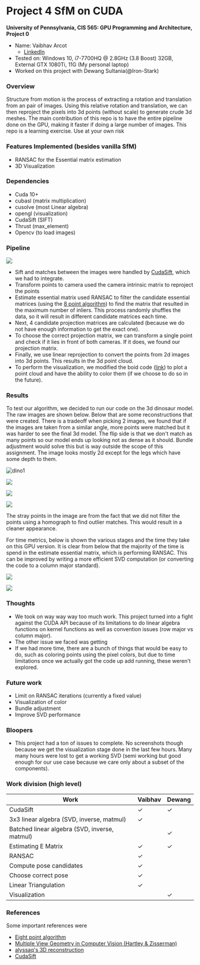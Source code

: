 Project 4 SfM on CUDA
====================

**University of Pennsylvania, CIS 565: GPU Programming and Architecture, Project 0**

* Name: Vaibhav Arcot
  *  [LinkedIn](https://www.linkedin.com/in/vaibhav-arcot-129829167/)
* Tested on: Windows 10, i7-7700HQ @ 2.8GHz (3.8 Boost) 32GB, External GTX 1080Ti, 11G (My personal laptop)
* Worked on this project with Dewang Sultania(@Iron-Stark)

### Overview
Structure from motion is the process of extracting a rotation and translation from an pair of images. Using this relative rotation and translation, we can then reproject the pixels into 3d points (without scale) to generate crude 3d meshes. The main contribution of this repo is to have the entire pipeline done on the GPU, making it faster if doing a large number of images. This repo is a learning exercise. Use at your own risk

### Features Implemented (besides vanilla SfM)

* RANSAC for the Essential matrix estimation
* 3D Visualization 

### Dependencies

* Cuda 10+
* cubasl (matrix multiplication)
* cusolve (most Linear algebra)
* opengl (visualization)
* CudaSift (SIFT)
* Thrust (max_element)
* Opencv (to load images)

### Pipeline

![](./img/pipeline.png)

* Sift and matches between the images were handled by [CudaSift](https://github.com/Celebrandil/CudaSift), which we had to integrate.
* Transform points to camera used the camera intrinsic matrix to reproject the points
* Estimate essential matrix used RANSAC to filter the candidate essential matrices (using the [8 point algorithm](https://en.wikipedia.org/wiki/Eight-point_algorithm)) to find the matrix that resulted in the maximum number of inliers. This process randomly shuffles the data, so it will result in different candidate matrices each time.
* Next, 4 candidate projection matrices are calculated (because we do not have enough information to get the exact one).
* To choose the correct projection matrix, we can transform a single point and check if it lies in front of both cameras. If it does, we found our projection matrix.
* Finally, we use linear reprojection to convert the points from 2d images into 3d points. This results in the 3d point cloud.
* To perform the visualization, we modified the boid code ([link](https://github.com/Black-Phoenix/Project1-CUDA-Flocking)) to plot a point cloud and have the ability to color them (if we choose to do so in the future).

### Results
To test our algorithm, we decided to run our code on the 3d dinosaur model. The raw images are shown below. Below that are some reconstructions that were created. There is a tradeoff when picking 2 images, we found that if the images are taken from a similar angle, more points were matched but it was harder to see the final 3d model. The flip side is that we don't match as many points so our model ends up looking not as dense as it should. Bundle adjustment would solve this but is way outside the scope of this assignment. The image looks mostly 2d except for the legs which have some depth to them.

![dino1](./img/dino1.jpg)

![](./img/dino2.jpg)

![](./img/dino.png)

![](./img/second_dino.png)

The stray points in the image are from the fact that we did not filter the points using a homograph to find outlier matches. This would result in a cleaner appearance.

For time metrics, below is shown the various stages and the time they take on this GPU version. It is clear from below that the majority of the time is spend in the estimate essential matrix, which is performing RANSAC. This can be improved by writing a more efficient SVD computation (or converting the code to a column major standard).

![](./img/time.PNG)

![](./img/time_percentage.PNG)

### Thoughts
* We took on way way way too much work. This project turned into a fight against the CUDA API because of its limitations to do linear algebra functions on kernel functions as well as convention issues (row major vs column major).
* The other issue we faced was getting 
* If we had more time, there are a bunch of things that would be easy to do, such as coloring points using the pixel colors, but due to time limitations once we actually got the code up add running, these weren't explored. 

### Future work
* Limit on RANSAC iterations (currently a fixed value)
* Visualization of color
* Bundle adjustment
* Improve SVD performance

### Bloopers
* This project had a ton of issues to complete. No screenshots though because we get the visualization stage done in the last few hours. Many many hours were lost to get a working SVD (semi working but good enough for our use case because we care only about a subset of the components).

### Work division (high level)

| Work                                          | Vaibhav | Dewang |
| --------------------------------------------- | ------- | ------ |
| CudaSift                                      | ✓       | ✓      |
| 3x3 linear algebra (SVD, inverse, matmul)     | ✓       |        |
| Batched linear algebra (SVD, inverse, matmul) |         | ✓      |
| Estimating E Matrix                           | ✓       | ✓      |
| RANSAC                                        | ✓       |        |
| Compute pose candidates                       | ✓       |        |
| Choose correct pose                           | ✓       |        |
| Linear Triangulation                          | ✓       |        |
| Visualization                                 |         | ✓      |

### References

Some important references were

- [Eight point algorithm](http://ece631web.groups.et.byu.net/Lectures/ECEn631%2013%20-%208%20Point%20Algorithm.pdf)
- [Multiple View Geometry in Computer Vision (Hartley & Zisserman)](http://www.robots.ox.ac.uk/~vgg/hzbook/)
- [alyssaq's 3D reconstruction](https://github.com/alyssaq/3Dreconstruction)
- [CudaSift](https://github.com/Celebrandil/CudaSift)
